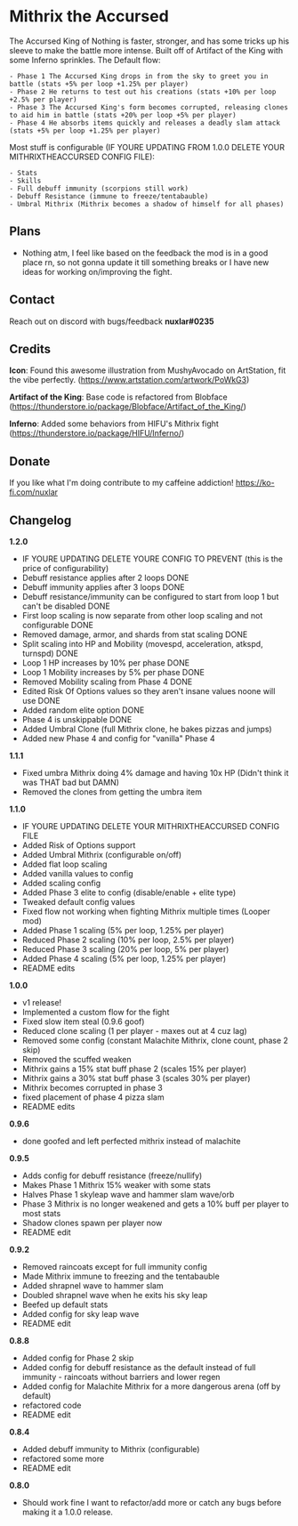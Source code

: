# Mithrix the Accursed

The Accursed King of Nothing is faster, stronger, and has some tricks up his sleeve to make the battle more intense. Built off of Artifact of the King with some Inferno sprinkles.
The Default flow:

    - Phase 1 The Accursed King drops in from the sky to greet you in battle (stats +5% per loop +1.25% per player)
    - Phase 2 He returns to test out his creations (stats +10% per loop +2.5% per player)
    - Phase 3 The Accursed King's form becomes corrupted, releasing clones to aid him in battle (stats +20% per loop +5% per player)
    - Phase 4 He absorbs items quickly and releases a deadly slam attack (stats +5% per loop +1.25% per player)

Most stuff is configurable (IF YOURE UPDATING FROM 1.0.0 DELETE YOUR MITHRIXTHEACCURSED CONFIG FILE):

    - Stats
    - Skills
    - Full debuff immunity (scorpions still work)
    - Debuff Resistance (immune to freeze/tentabauble)
    - Umbral Mithrix (Mithrix becomes a shadow of himself for all phases)

## Plans

- Nothing atm, I feel like based on the feedback the mod is in a good place rn, so not gonna update it till something breaks or I have new ideas for working on/improving the fight.

## Contact

Reach out on discord with bugs/feedback **nuxlar#0235**

## Credits

**Icon**: Found this awesome illustration from MushyAvocado on ArtStation, fit the vibe perfectly. (https://www.artstation.com/artwork/PoWkG3)

**Artifact of the King**: Base code is refactored from Blobface (https://thunderstore.io/package/Blobface/Artifact_of_the_King/)

**Inferno**: Added some behaviors from HIFU's Mithrix fight (https://thunderstore.io/package/HIFU/Inferno/)

## Donate

If you like what I'm doing contribute to my caffeine addiction! https://ko-fi.com/nuxlar

## Changelog

**1.2.0**

- IF YOURE UPDATING DELETE YOURE CONFIG TO PREVENT (this is the price of configurability)
- Debuff resistance applies after 2 loops DONE
- Debuff immunity applies after 3 loops DONE
- Debuff resistance/immunity can be configured to start from loop 1 but can't be disabled DONE
- First loop scaling is now separate from other loop scaling and not configurable DONE
- Removed damage, armor, and shards from stat scaling DONE
- Split scaling into HP and Mobility (movespd, acceleration, atkspd, turnspd) DONE
- Loop 1 HP increases by 10% per phase DONE
- Loop 1 Mobility increases by 5% per phase DONE
- Removed Mobility scaling from Phase 4 DONE
- Edited Risk Of Options values so they aren't insane values noone will use DONE
- Added random elite option DONE
- Phase 4 is unskippable DONE
- Added Umbral Clone (full Mithrix clone, he bakes pizzas and jumps)
- Added new Phase 4 and config for "vanilla" Phase 4

**1.1.1**

- Fixed umbra Mithrix doing 4% damage and having 10x HP (Didn't think it was THAT bad but DAMN)
- Removed the clones from getting the umbra item

**1.1.0**

- IF YOURE UPDATING DELETE YOUR MITHRIXTHEACCURSED CONFIG FILE
- Added Risk of Options support
- Added Umbral Mithrix (configurable on/off)
- Added flat loop scaling
- Added vanilla values to config
- Added scaling config
- Added Phase 3 elite to config (disable/enable + elite type)
- Tweaked default config values
- Fixed flow not working when fighting Mithrix multiple times (Looper mod)
- Added Phase 1 scaling (5% per loop, 1.25% per player)
- Reduced Phase 2 scaling (10% per loop, 2.5% per player)
- Reduced Phase 3 scaling (20% per loop, 5% per player)
- Added Phase 4 scaling (5% per loop, 1.25% per player)
- README edits

**1.0.0**

- v1 release!
- Implemented a custom flow for the fight
- Fixed slow item steal (0.9.6 goof)
- Reduced clone scaling (1 per player - maxes out at 4 cuz lag)
- Removed some config (constant Malachite Mithrix, clone count, phase 2 skip)
- Removed the scuffed weaken
- Mithrix gains a 15% stat buff phase 2 (scales 15% per player)
- Mithrix gains a 30% stat buff phase 3 (scales 30% per player)
- Mithrix becomes corrupted in phase 3
- fixed placement of phase 4 pizza slam
- README edits

**0.9.6**

- done goofed and left perfected mithrix instead of malachite

**0.9.5**

- Adds config for debuff resistance (freeze/nullify)
- Makes Phase 1 Mithrix 15% weaker with some stats
- Halves Phase 1 skyleap wave and hammer slam wave/orb
- Phase 3 Mithrix is no longer weakened and gets a 10% buff per player to most stats
- Shadow clones spawn per player now
- README edit

**0.9.2**

- Removed raincoats except for full immunity config
- Made Mithrix immune to freezing and the tentabauble
- Added shrapnel wave to hammer slam
- Doubled shrapnel wave when he exits his sky leap
- Beefed up default stats
- Added config for sky leap wave
- README edit

**0.8.8**

- Added config for Phase 2 skip
- Added config for debuff resistance as the default instead of full immunity - raincoats without barriers and lower regen
- Added config for Malachite Mithrix for a more dangerous arena (off by default)
- refactored code
- README edit

**0.8.4**

- Added debuff immunity to Mithrix (configurable)
- refactored some more
- README edit

**0.8.0**

- Should work fine I want to refactor/add more or catch any bugs before making it a 1.0.0 release.
